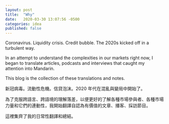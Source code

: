 ```yaml
---
layout: post
title:  "Why"
date:   2020-03-30 13:07:56 -0500
categories: idea
published: false
---
```


Coronavirus. Liquidity crisis. Credit bubble. The 2020s kicked off in a turbulent way.

In an attempt to understand the complexities in our markets right now, I began to translate articles, podcasts and interviews that caught my attention into Mandarin.

This blog is the collection of these translations and notes.

新冠病毒。流動性危機。信貸泡沫。2020 年代在混亂與變局中開始了。

為了克服跨語言、跨語境的理解落差，以便更好的了解各種市場參與者、各種市場力量和它們的連動性，我開始翻譯自認為有價值的文章、播客、採訪節目。

這裡集齊了我的日常性翻譯和總結。
